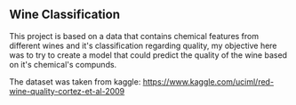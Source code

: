 ## Wine Classification

This project is based on a data that contains chemical features from different wines and it's classification regarding quality, my objective here was to try to create a model that could predict the quality of the wine based on it's chemical's compunds.

The dataset was taken from kaggle: https://www.kaggle.com/uciml/red-wine-quality-cortez-et-al-2009
